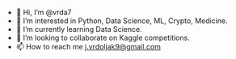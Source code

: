 - 👋 Hi, I’m @vrda7
- 👀 I’m interested in Python, Data Science, ML, Crypto, Medicine.
- 🌱 I’m currently learning Data Science.
- 💞️ I’m looking to collaborate on Kaggle competitions.
- 📫 How to reach me j.vrdoljak9@gmail.com

<!---
vrda7/vrda7 is a ✨ special ✨ repository because its `README.md` (this file) appears on your GitHub profile.
You can click the Preview link to take a look at your changes.
--->

